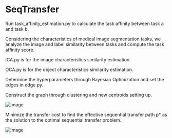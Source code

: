 # SeqTransfer

Run task_affinity_estimation.py to calculate the task affinity between task a and task b.


Considering the characteristics of medical image segmentation tasks, we analyze the image and label similarity between tasks and compute the task affinity
score.

ICA.py is for the image characteristics similarity estimation.

OCA.py is for the object characteristics similarity estimation.

Determine the hyperparameters through Bayesian Optimization and set the edges in edge.py.


Construct the graph through clustering and new centroids setting up.

![image](https://github.com/techicoco/SeqTransfer/assets/151148523/20d14422-b906-44fc-8bbe-a7dcf22f9c8f)


Minimize the transfer cost to find the effective sequential transfer path p* as the solution to the optimal sequential transfer problem.

![image](https://github.com/techicoco/SeqTransfer/assets/151148523/7598b749-615a-446c-8698-c18e20960283)


